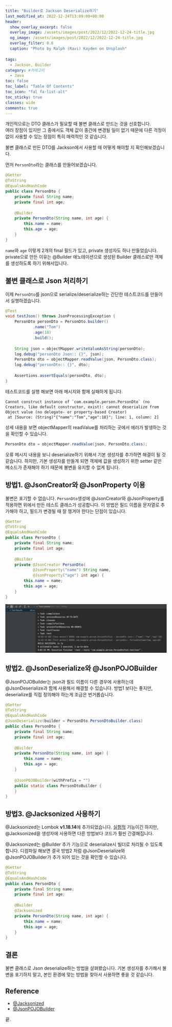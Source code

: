 ```yaml
---
title: "Builder로 Jackson Deserialize하기"
last_modified_at: 2022-12-24T13:09:00+00:00
header:
  show_overlay_excerpt: false
  overlay_image: /assets/images/post/2022/12/2022-12-24-title.jpg
  og_image: /assets/images/post/2022/12/2022-12-24-title.jpg
  overlay_filter: 0.6
  caption: "Photo by Ralph (Ravi) Kayden on Unsplash"
  
tags:
  - Jackson, Builder
category: #카테고리
  - Java
toc: false
toc_label: "Table Of Contents"
toc_icon: "fal fa-list-alt"
toc_sticky: true
classes: wide
comments: true
---
```


개인적으로는 DTO 클래스가 필요할 때 불변 클래스로 만드는 것을 선호합니다.  
여러 장점이 있지만 그 중에서도 객체 값이 중간에 변경될 일이 없기 때문에 
다른 걱정이 없이 사용할 수 있는 장점이 특히 매력적인 것 같습니다.

불변 클래스로 만든 DTO를 Jackson에서 사용할 때 어떻게 해야할 지 확인해보겠습니다.

먼저 `PersonDto`라는 클래스를 만들어보겠습니다.
```java
@Getter
@ToString
@EqualsAndHashCode
public class PersonDto {
    private final String name;
    private final int age;

    @Builder
    private PersonDto(String name, int age) {
        this.name = name;
        this.age = age;
    }
}
```
`name`와 `age` 이렇게 2개의 final 필드가 있고, private 생성자도 하나 만들었습니다.
private으로 만든 이유는 @Builder 애노테이션으로 생성된 Builder 클래스로만 객체를 생성하도록 하기 위해서입니다.

## 불변 클래스로 Json 처리하기

이제 `PersonDto`를 json으로 serialize/deserialize하는 간단한 테스트코드를 만들어서 실행하겠습니다.
```java
@Test
void testJson() throws JsonProcessingException {
    PersonDto personDto = PersonDto.builder()
            .name("Tom")
            .age(18)
            .build();

    String json = objectMapper.writeValueAsString(personDto);
    log.debug("personDto Json:: {}", json);
    PersonDto dto = objectMapper.readValue(json, PersonDto.class);
    log.debug("personDto:: {}", dto);

    Assertions.assertEquals(personDto, dto);
}
```
테스트코드를 실행 해보면 아래 메시지와 함께 실패하게 됩니다.


```
Cannot construct instance of `com.example.person.PersonDto` (no Creators, like default constructor, exist): cannot deserialize from Object value (no delegate- or property-based Creator)
 at [Source: (String)"{"name":"Tom","age":18}"; line: 1, column: 2]
```
상세 내용을 보면 objectMapper의 readValue를 처리하는 곳에서 에러가 발생하는 것을 확인할 수 있습니다.
```java
PersonDto dto = objectMapper.readValue(json, PersonDto.class);
```
오류 메시지 내용을 보니 deserialize하기 위해서 기본 생성자를 추가하면 해결이 될 것 같습니다.
하지만, 기본 생성자를 만들게 되면 객체에 값을 생성하기 위한 setter 같은 메소드가 존재해야 하기 때문에 불변을 유지할 수 없게 됩니다.


## 방법1. @JsonCreator와 @JsonProperty 이용

불변은 포기할 수 없습니다. `PersonDto`생성에 @JsonCreator와 @JsonProperty를 적용하면 위에서 만든 테스트 클래스가 성공합니다.
이 방법은 필드 이름을 문자열로 추가해야 하고, 필드가 변경될 때 잘 챙겨야 한다는 단점이 있습니다.

```java
@Getter
@ToString
@EqualsAndHashCode
public class PersonDto {
    private final String name;
    private final int age;

    @Builder
    private @JsonCreator PersonDto(
            @JsonProperty("name") String name,
            @JsonProperty("age") int age) {
        this.name = name;
        this.age = age;
    }
}
```
![성공1](https://raw.githubusercontent.com/kapentaz/kapentaz.github.io/master/assets/images/post/2022/12/2022-12-24-solution1.png)

## 방법2. @JsonDeserialize와 @JsonPOJOBuilder

@JsonPOJOBuilder는 json과 필드 이름이 다른 경우에 사용하는데 @JsonDeserialize과 함께 사용해서 해결할 수 있습니다.
방법1 보다는 좋지만, deserialize를 직접 정의해야 하는게 조금은 번거롭습니다.

```java
@Getter
@ToString
@EqualsAndHashCode
@JsonDeserialize(builder = PersonDto.PersonDtoBuilder.class)
public class PersonDto {
    private final String name;
    private final int age;

    @Builder
    private PersonDto(String name, int age) {
        this.name = name;
        this.age = age;
    }

    @JsonPOJOBuilder(withPrefix = "")
    public static class PersonDtoBuilder {
    }
}
```

## 방법3. @Jacksonized 사용하기

@Jacksonized는 Lombok **v1.18.14**에 추가되었습니다. [실험적](https://projectlombok.org/features/experimental/) 기능이긴 하지만,
@Jacksonized을 생성자에 사용하면 다른 방법보다 코드가 훨씬 간결해집니다.

@Jacksonized는 @Builder 추가 기능으로 deserialize시 빌더로 처리될 수 있도록 합니다.
디컴파일 해보면 결국 방법2 처럼 @JsonDeserialize와 @JsonPOJOBuilder가 추가 되어 있는 것을 확인할 수 있습니다. 

```java
@Getter
@ToString
@EqualsAndHashCode
public class PersonDto {
    private final String name;
    private final int age;

    @Builder
    @Jacksonized
    private PersonDto(String name, int age) {
        this.name = name;
        this.age = age;
    }
}
```

## 결론
불변 클래스로 Json deserialize하는 방법을 살펴봤습니다. 
기본 생성자를 추가해서 불변을 포기하지 말고, 본인 환경에 맞는 방법을 찾아서 사용하면 좋을 것 같습니다.


## Reference
- [@Jacksonized](https://projectlombok.org/features/experimental/Jacksonized)
- [@JsonPOJOBuilder](https://www.baeldung.com/jackson-advanced-annotations)

끝.

